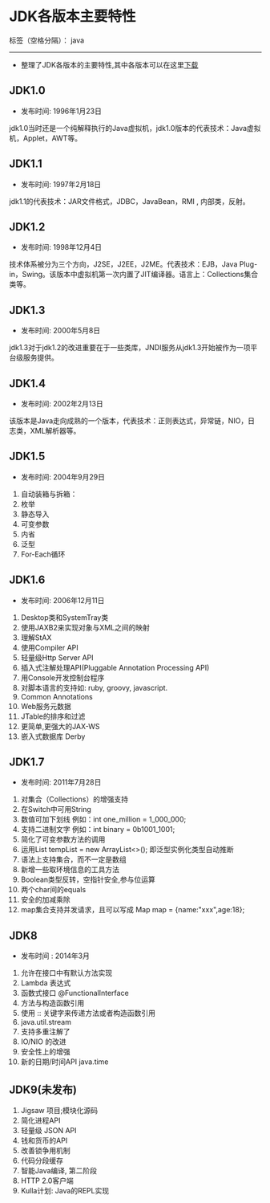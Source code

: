 ﻿# JDK各版本主要特性

标签（空格分隔）： java

---

- 整理了JDK各版本的主要特性,其中各版本可以在这里[下载](http://www.oracle.com/technetwork/java/archive-139210.html)

## JDK1.0
- 发布时间: 1996年1月23日

jdk1.0当时还是一个纯解释执行的Java虚拟机，jdk1.0版本的代表技术：Java虚拟机，Applet，AWT等。

## JDK1.1
- 发布时间: 1997年2月18日

jdk1.1的代表技术：JAR文件格式，JDBC，JavaBean，RMI , 内部类，反射。
 
## JDK1.2
- 发布时间: 1998年12月4日

技术体系被分为三个方向，J2SE，J2EE，J2ME。代表技术：EJB，Java Plug-in，Swing。该版本中虚拟机第一次内置了JIT编译器。语言上：Collections集合类等。
 
## JDK1.3
- 发布时间: 2000年5月8日

jdk1.3对于jdk1.2的改进重要在于一些类库，JNDI服务从jdk1.3开始被作为一项平台级服务提供。
 
## JDK1.4
- 发布时间: 2002年2月13日

该版本是Java走向成熟的一个版本，代表技术：正则表达式，异常链，NIO，日志类，XML解析器等。

## JDK1.5
- 发布时间: 2004年9月29日

1. 自动装箱与拆箱：
2. 枚举
3. 静态导入
4. 可变参数
5. 内省
6. 泛型
7. For-Each循环 
 
## JDK1.6
- 发布时间: 2006年12月11日

1. Desktop类和SystemTray类 
2. 使用JAXB2来实现对象与XML之间的映射 
3. 理解StAX 
4. 使用Compiler API 
5. 轻量级Http Server API 
6. 插入式注解处理API(Pluggable Annotation Processing API) 
7. 用Console开发控制台程序 
8. 对脚本语言的支持如: ruby, groovy, javascript. 
9. Common Annotations 
10. Web服务元数据
11. JTable的排序和过滤
12. 更简单,更强大的JAX-WS
13. 嵌入式数据库 Derby
 
## JDK1.7
- 发布时间: 2011年7月28日

1. 对集合（Collections）的增强支持
2. 在Switch中可用String
3. 数值可加下划线 例如：int one_million = 1_000_000;
4. 支持二进制文字  例如：int binary = 0b1001_1001;
5. 简化了可变参数方法的调用
6. 运用List tempList = new ArrayList<>(); 即泛型实例化类型自动推断
7. 语法上支持集合，而不一定是数组
8. 新增一些取环境信息的工具方法
9. Boolean类型反转，空指针安全,参与位运算
10. 两个char间的equals
11. 安全的加减乘除
12. map集合支持并发请求，且可以写成 Map map = {name:"xxx",age:18};
 
## JDK8
- 发布时间 :  2014年3月

1. 允许在接口中有默认方法实现
2. Lambda 表达式
3. 函数式接口 @FunctionalInterface
4. 方法与构造函数引用
5. 使用 :: 关键字来传递方法或者构造函数引用
6. java.util.stream 
7. 支持多重注解了
8. IO/NIO 的改进   
9. 安全性上的增强
10. 新的日期/时间API java.time

## JDK9(未发布)
1. Jigsaw 项目;模块化源码
2. 简化进程API
3. 轻量级 JSON API
4. 钱和货币的API
5. 改善锁争用机制
6. 代码分段缓存
7. 智能Java编译, 第二阶段
8. HTTP 2.0客户端
9. Kulla计划: Java的REPL实现